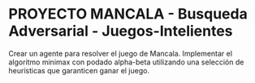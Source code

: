 # PROYECTO MANCALA - Busqueda Adversarial - Juegos-Intelientes
Crear un agente para resolver el juego de Mancala. Implementar el algoritmo minimax con podado alpha-beta utilizando una selección de heurísticas que garanticen ganar el juego.
